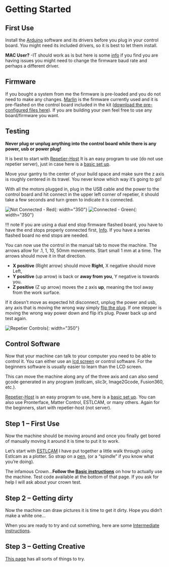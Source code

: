 # Getting Started

## First Use

Install the [Arduino](https://www.arduino.cc/en/Main/Software) software and its drivers before you plug in your control board. You might need
its included drivers, so it is best to let them install.

**MAC User?** -IT should work as is but here is some [info](https://www.v1engineering.com/forum/topic/cannot-connect-to-rampsarduino-maclinuxwindows/#post-11485) 
if you find you are having issues you might need to change the firmware baud rate and perhaps a different driver.

## Firmware

If you bought a system from me the firmware is pre-loaded and you do not need to make any changes.
[Marlin](../electronics/marlin-firmware.md) is the firmware currently used and it is pre-flashed on the control board included in the
kit ([download the pre-configured files here](../electronics/marlin-firmware)). If you are building your own feel free to use any
board/firmware you want.

## Testing

**Never plug or unplug anything into the control board while there is any power, usb or power
plug!**

It is best to start with [Repetier-Host](http://www.repetier.com/) It is an easy program to use (do not use repetier server),
just in case here is a [basic set up](../software/repetier-host.md).

Move your gantry to the center of your build space and make sure the z axis is roughly centered in
its travel. You never know which way it’s going to go!

With all the motors plugged in, plug in the USB cable and the power to the control board and hit
connect in the upper left corner of repetier, it should take a few seconds and turn green to
indicate it is connected.

![Not Connected - Red](https://www.v1engineering.com/wp-content/uploads/2015/11/rrred.jpg){: width="350"}
![Connected - Green](https://www.v1engineering.com/wp-content/uploads/2015/11/rgreen.jpg){: width="350"}

!!! note 
    If you are using a dual end stop firmware flashed board, you have to have the end stops
    properly connected first, [Info](https://www.v1engineering.com/auto-square-dual-endstops/). If you have a series flashed board no end stops are needed.

You can now use the control in the manual tab to move the machine. The arrows allow for .1, 1, 10, 50mm 
movements. Start small 1 mm at a time. The arrows should move it in that direction.

 * __X positive__ (Right arrow) should move __Right__, X negative should move Left,
 * __Y positive__ (up arrow) is back or __away from you__, Y negative is towards you.
 * __Z positive__ (Z up arrow) moves the z axis __up__, meaning the tool away from the work surface.

If it doesn’t move as expected hit disconnect, unplug the power and usb, any axis that is moving the
wrong way simply [flip the plug](../software/reverse-motor.md). If one stepper is moving the wrong way
power down and flip it’s plug. Power back up and test again.

![Repetier Controls](https://www.v1engineering.com/wp-content/uploads/2015/11/rcontrols.jpg){: width="350"}
 
## Control Software

Now that your machine can talk to your computer you need to be able to control it. You can either use an
[lcd screen](https://vicious1-com.myshopify.com/collections/parts/products/full-graphic-smart-controller-big) 
or control software. For the beginners software is usually easier to learn than the LCD screen.

This can move the machine along any of the three axis and can also send gcode generated in any
program (estlcam, slic3r, Image2Gcode, Fusion360, etc.).

[Repetier-Host](http://www.repetier.com/) is an easy program to use, here is a [basic set
up](../software/repetier-host.md). You can also use Pronterface, Matter Control, ESTLCAM, or many
others. Again for the beginners, start with repetier-host (not server).

 
## Step 1 – First Use

Now the machine should be moving around and once you finally get bored of manually moving it around
it is time to put it to work.

Let’s start with [ESTLCAM](http://www.estlcam.com/) I have put together a little walk through using
Estlcam as a plotter. So strap on a [pen](https://www.thingiverse.com/thing:1612207), (or a “spindle” if you know what you’re doing).

The infamous Crown…**Follow the [Basic instructions](../software/estlcam-basics.md)** on how to actually use the machine. Test code
available at the bottom of that page. If you ask for help I will ask about your crown test.

 
## Step 2 – Getting dirty

Now the machine can draw pictures it is time to get it dirty. Hope you didn’t make a white one…

When you are ready to try and cut something, here are some [Intermediate instructions](../software/estlcam-2p5d.md).
 
## Step 3 – Getting Creative

[This page](https://www.v1engineering.com/information/how-to/) has all sorts of things to try.

